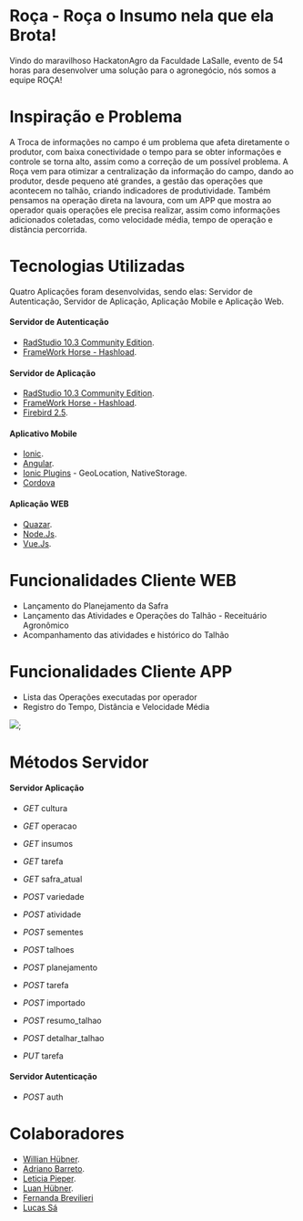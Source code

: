 # Roça - Roça o Insumo nela que ela Brota!
  Vindo do maravilhoso HackatonAgro da Faculdade LaSalle, evento de 54 horas para desenvolver uma solução para o agronegócio, nós somos a  equipe ROÇA!

# Inspiração e Problema
  A Troca de informações no campo é um problema que afeta diretamente o produtor, com baixa conectividade o tempo para se obter informações e controle se torna alto, assim como a correção de um possível problema.
  A Roça vem para otimizar a centralização da informação do campo, dando ao produtor, desde pequeno até grandes, a gestão das operações que acontecem no talhão, criando indicadores de produtividade.
  Também pensamos na operação direta na lavoura, com um APP que mostra ao operador quais operações ele precisa realizar, assim como informações adicionados coletadas, como velocidade média, tempo de operação e distância percorrida.
  
# Tecnologias Utilizadas

Quatro Aplicações foram desenvolvidas, sendo elas: Servidor de Autenticação, Servidor de Aplicação, Aplicação Mobile e Aplicação Web.

#### Servidor de Autenticação

- [RadStudio 10.3 Community Edition](https://www.embarcadero.com/br/products/delphi/starter/free-download).
- [FrameWork Horse - Hashload](https://github.com/HashLoad/horse).

#### Servidor de Aplicação

- [RadStudio 10.3 Community Edition](https://www.embarcadero.com/br/products/delphi/starter/free-download).
- [FrameWork Horse - Hashload](https://github.com/HashLoad/horse).
- [Firebird 2.5](https://firebirdsql.org/).

#### Aplicativo Mobile

- [Ionic](https://ionicframework.com/).
- [Angular](https://angularjs.org/).
- [Ionic Plugins](https://ionicframework.com/docs/native/) - GeoLocation, NativeStorage.
- [Cordova](https://cordova.apache.org/)

#### Aplicação WEB

- [Quazar](https://quasar.dev/).
- [Node.Js](https://www.npmjs.com/).
- [Vue.Js](https://vuejs.org/).

# Funcionalidades Cliente WEB
- Lançamento do Planejamento da Safra
- Lançamento das Atividades e Operações do Talhão - Receituário Agronômico
- Acompanhamento das atividades e histórico do Talhão

# Funcionalidades Cliente APP
- Lista das Operações executadas por operador
- Registro do Tempo, Distância e Velocidade Média

![](esquematico.png);

# Métodos Servidor
#### Servidor Aplicação
- *GET* cultura
- *GET* operacao
- *GET* insumos
- *GET* tarefa
- *GET* safra_atual

- *POST* variedade
- *POST* atividade
- *POST* sementes
- *POST* talhoes
- *POST* planejamento
- *POST* tarefa
- *POST* importado
- *POST* resumo_talhao
- *POST* detalhar_talhao

- *PUT* tarefa

#### Servidor Autenticação
- *POST* auth

# Colaboradores
- [Willian Hübner](https://github.com/WillHubner).
- [Adriano Barreto](https://github.com/AdrianoBarreto).
- [Leticia Pieper](https://github.com/Pieper04).
- [Luan Hübner](https://github.com/luanhubner).
- [Fernanda Brevilieri](https://www.linkedin.com/in/fernanda-araujo-brevilieri-18421a79/)
- [Lucas Sá](https://www.linkedin.com/in/lucas-s%C3%A1-584b0a1a2/)
